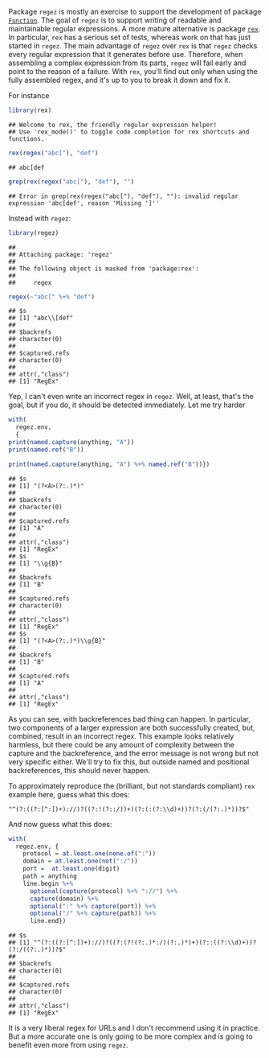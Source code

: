 
Package `regez` is mostly an exercise to support the development of package [`Function`](https://github.com/piccolbo/Function). The goal  of `regez` is to support writing of readable and maintainable regular expressions. A more mature alternative is package [`rex`](https://github.com/kevinushey/rex). In particular, `rex` has a serious set of tests, whereas work on that has just started in `regez`. The main advantage of `regez` over `rex` is that `regez` checks every regular expression that it generates before use. Therefore, when assembling a complex expression from its parts, `regez` will fail early and point to the reason of a failure. With `rex`, you'll find out only when using the fully assembled regex, and it's up to you to break it down and fix it.

For instance

```r
library(rex)
```

```
## Welcome to rex, the friendly regular expression helper!
## Use 'rex_mode()' to toggle code completion for rex shortcuts and functions.
```

```r
rex(regex("abc["), "def")
```

```
## abc[def
```

```r
grep(rex(regex("abc["), "def"), "")
```

```
## Error in grep(rex(regex("abc["), "def"), ""): invalid regular expression 'abc[def', reason 'Missing ']''
```

Instead with `regez`:


```r
library(regez)
```

```
## 
## Attaching package: 'regez'
## 
## The following object is masked from 'package:rex':
## 
##     regex
```

```r
regex(~"abc[" %+% "def")
```

```
## $s
## [1] "abc\\[def"
## 
## $backrefs
## character(0)
## 
## $captured.refs
## character(0)
## 
## attr(,"class")
## [1] "RegEx"
```

Yep, I can't even write an incorrect regex in `regez`. Well, at least, that's the goal, but if you do, it should be detected immediately. Let me try harder


```r
with(
  regez.env,
  {
print(named.capture(anything, "A"))
print(named.ref("B"))

print(named.capture(anything, "A") %+% named.ref("B"))})
```

```
## $s
## [1] "(?<A>(?:.)*)"
## 
## $backrefs
## character(0)
## 
## $captured.refs
## [1] "A"
## 
## attr(,"class")
## [1] "RegEx"
## $s
## [1] "\\g{B}"
## 
## $backrefs
## [1] "B"
## 
## $captured.refs
## character(0)
## 
## attr(,"class")
## [1] "RegEx"
## $s
## [1] "(?<A>(?:.)*)\\g{B}"
## 
## $backrefs
## [1] "B"
## 
## $captured.refs
## [1] "A"
## 
## attr(,"class")
## [1] "RegEx"
```

As you can see, with backreferences bad thing can happen. In particular, two components of a larger expression are both successfully created, but, combined, result in an incorrect regex. This example looks relatively harmless, but there could be any amount of complexity between the capture and the backreference, and the error message is not wrong but not very specific either. We'll try to fix this, but outside named and positional backreferences, this should never happen.

To approximately reproduce the (brilliant, but not standards compliant) `rex` example here, guess what this does:

```
"^(?:((?:[^:])+)://)?((?:!(?::/))+)(?:(:(?:\\d)+))?(?:(/(?:.)*))?$"
```

And now guess what this does:


```r
with(
  regez.env, {
    protocol = at.least.one(none.of(":"))
    domain = at.least.one(not(":/"))
    port =  at.least.one(digit)
    path = anything
    line.begin %+%
      optional(capture(protocol) %+% "://") %+%
      capture(domain) %+%
      optional(":" %+% capture(port)) %+%
      optional("/" %+% capture(path)) %+%
      line.end})
```

```
## $s
## [1] "^(?:((?:[^:])+)://)?((?:(?!(?:.)*:/)(?:.)*)+)(?::((?:\\d)+))?(?:/((?:.)*))?$"
## 
## $backrefs
## character(0)
## 
## $captured.refs
## character(0)
## 
## attr(,"class")
## [1] "RegEx"
```

It is a very liberal regex for URLs and I don't recommend using it in practice. But a  more accurate one is only going to be more complex and is going to benefit even more from using `regez`.
